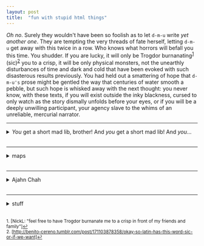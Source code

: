 ```yaml
---
layout: post
title:  "fun with stupid html things"
---
```


<i>Oh no</i>. Surely they wouldn't have been so foolish as to let <code>d-m-u</code> write <i>yet another one</i>. They are tempting the very threads of fate herself, letting <code>d-m-u</code> get away with this twice in a row. Who knows what horrors will befall you this time. You shudder. If you are lucky, it will only be Trogdor burnanating<sup><a href="#fn1" id="ref1">1</a></sup>  (sic)<sup><a href="#fn2" id="ref1">2</a></sup> you to a crisp, it will be only physical monsters, not the unearthly disturbances of time and dark and cold that have been evoked with such disasterous results previously. You had held out a smattering of hope that <code>d-m-u's</code> prose might be gentled the way that centuries of water smooth a pebble, but such hope is whisked away with the next thought: you never know, with these texts, if you will exist outside the inky blackness, cursed to only watch as the story dismally unfolds before your eyes, or if you will be a deeply unwilling participant, your agency slave to the whims of an unreliable, mercurial narrator.
</br>

<hr></hr>

<details>
<summary><i>You</i> get a short mad lib, brother! And <i>you</i> get a short mad lib! And <i>you</i>... </summary>
<br>
Hello and welcome! This is the second Last Month in ManageIQ. I am of course the illustrious <code>d-m-u</code> :sparkles: :pineapple: ready to take you on a [adjective] tour of some of the [adjective] updates we had to the ManageIQ [noun].
</br>
</br>

Last week we had an incredible 109 PRs merged into master, with an astonishing 329 commits! Contributions from outside the [adjective] ManageIQ team are of course always welcomed.
</details>
</br>

<hr></hr>

<details>
<summary>maps</summary>
You are the you of the present, reading in frustration, wanting nothing more than to tear your eyes off the page and get back to the important business of living. <i>She sure is taking her time moving off of this introduction thing or whatever it is</i>, you think. Maybe it is a trap introduction, maybe the introduction is a misrepresentation. Maybe it exists solely to protect copyright. You wonder if the text is to scale, you peer at it from a few different angles, suspicious. Is it a one-to-one transformation? But the text does not answer, no matter how desperately you plead for answers. The phonemes and vowels stay flat and silent and offer your suspicions no tread. You do not have even the safety of a world that lacks e's in this variant. The visual offers no clues, and you wonder how you would know if you were in fact inhabiting the real.
</br>
</br>
You remember the line. The last one you read, the one that reached out from the page and punched you in the face. Clearly writing that takes no hostages is a mark that your existence in that moment was in the real.
</details>
</br>

<hr></hr>

<details>
<summary>Ajahn Chah</summary>
<br>
“If it doesn’t break today, it will break tomorrow,” writes the Thai monk Ajahn Chah. “If it doesn’t break tomorrow, it will break the day after tomorrow.”
</details>
</br>

<hr></hr>

<details>
<summary>stuff</summary>
<br>
more stuff
</details>
</br>

<sup id="fn1">1. [NickL: "feel free to have Trogdor burnanate me to a crisp in front of my friends and family"]<a href="#ref1" title="Jump back to footnote 1 in the text.">↩</a></sup></br> 
<sup id="fn2">2. [http://benito-cereno.tumblr.com/post/171103878358/okay-so-latin-has-this-word-sic-or-if-we-want]<a href="#ref2" title="Jump back to footnote 2 in the text.">↩</a></sup>

</br>
</br>

[//]: # (Things that helped get this issue out, in no particular order:)
[//]: # ("I'm not trying to play the comparison game but could you maybe shut the f*** up for a second?" -RW)
[//]: # (Rocky Mountain Raptor Center baby snowy owl photo courtesy of PS)
[//]: # (bingewatching all of Altered Carbon and walking around talking about things being in the real)
[//]: # (the start to retirement as a request working just fine)
[//]: # (big city time and Mark O'Connor)
[//]: # (http://karlwinegardner.blogspot.com/2011/02/how-to-create-footnotes-in-html.html)
[//]: # (https://gist.github.com/citrusui/07978f14b11adada364ff901e27c7f61)

